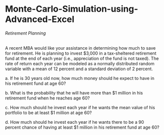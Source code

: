 # Monte-Carlo-Simulation-using-Advanced-Excel

###### Retirement Planning

A recent MBA would like your assistance in determining how much to save for retirement. He is planning to invest $3,000 in a tax-sheltered retirement fund at the end of each year (i.e., appreciation of the fund is not taxed). The rate of return each year can be modeled as a normally distributed random variable with a mean of 12 percent and a standard deviation of 2 percent. 

a. If he is 30 years old now, how much money should he expect to have in his retirement fund at age 60?

b. What is the probability that he will have more than $1 million in his retirement fund when he reaches age 60?

c. How much should he invest each year if he wants the mean value of his portfolio to be at least $1 million at age 60?

d. How much should he invest each year if he wants there to be a 90 percent chance of having at least $1 million in his retirement fund at age 60?
